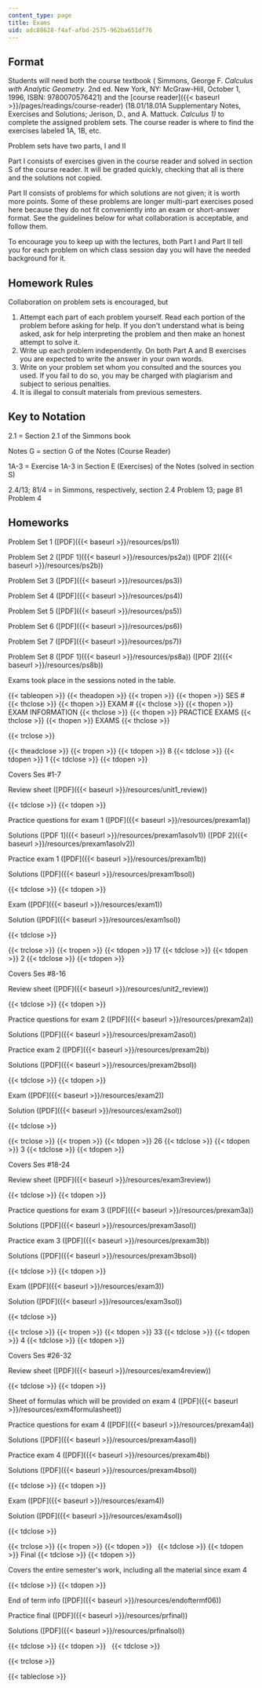 ```yaml
---
content_type: page
title: Exams
uid: adc88628-f4af-afbd-2575-962ba651df76
---
```


Format
------

Students will need both the course textbook ( Simmons, George F. _Calculus with Analytic Geometry_. 2nd ed. New York, NY: McGraw-Hill, October 1, 1996, ISBN: 9780070576421) and the [course reader]({{< baseurl >}}/pages/readings/course-reader) (18.01/18.01A Supplementary Notes, Exercises and Solutions; Jerison, D., and A. Mattuck. _Calculus 1)_ to complete the assigned problem sets. The course reader is where to find the exercises labeled 1A, 1B, etc.

Problem sets have two parts, I and II

Part I consists of exercises given in the course reader and solved in section S of the course reader. It will be graded quickly, checking that all is there and the solutions not copied.

Part II consists of problems for which solutions are not given; it is worth more points. Some of these problems are longer multi-part exercises posed here because they do not fit conveniently into an exam or short-answer format. See the guidelines below for what collaboration is acceptable, and follow them.

To encourage you to keep up with the lectures, both Part I and Part II tell you for each problem on which class session day you will have the needed background for it.

Homework Rules
--------------

Collaboration on problem sets is encouraged, but

1.  Attempt each part of each problem yourself. Read each portion of the problem before asking for help. If you don't understand what is being asked, ask for help interpreting the problem and then make an honest attempt to solve it.
2.  Write up each problem independently. On both Part A and B exercises you are expected to write the answer in your own words.
3.  Write on your problem set whom you consulted and the sources you used. If you fail to do so, you may be charged with plagiarism and subject to serious penalties.
4.  It is illegal to consult materials from previous semesters.

Key to Notation
---------------

2.1 = Section 2.1 of the Simmons book

Notes G = section G of the Notes (Course Reader)

1A-3 = Exercise 1A-3 in Section E (Exercises) of the Notes (solved in section S)

2.4/13; 81/4 = in Simmons, respectively, section 2.4 Problem 13; page 81 Problem 4

Homeworks
---------

Problem Set 1 ([PDF]({{< baseurl >}}/resources/ps1))

Problem Set 2 ([PDF 1]({{< baseurl >}}/resources/ps2a)) ([PDF 2]({{< baseurl >}}/resources/ps2b))

Problem Set 3 ([PDF]({{< baseurl >}}/resources/ps3))

Problem Set 4 ([PDF]({{< baseurl >}}/resources/ps4))

Problem Set 5 ([PDF]({{< baseurl >}}/resources/ps5))

Problem Set 6 ([PDF]({{< baseurl >}}/resources/ps6))

Problem Set 7 ([PDF]({{< baseurl >}}/resources/ps7))

Problem Set 8 ([PDF 1]({{< baseurl >}}/resources/ps8a)) ([PDF 2]({{< baseurl >}}/resources/ps8b))

Exams took place in the sessions noted in the table.

{{< tableopen >}}
{{< theadopen >}}
{{< tropen >}}
{{< thopen >}}
SES #
{{< thclose >}}
{{< thopen >}}
EXAM #
{{< thclose >}}
{{< thopen >}}
EXAM INFORMATION
{{< thclose >}}
{{< thopen >}}
PRACTICE EXAMS
{{< thclose >}}
{{< thopen >}}
EXAMS
{{< thclose >}}

{{< trclose >}}

{{< theadclose >}}
{{< tropen >}}
{{< tdopen >}}
8
{{< tdclose >}}
{{< tdopen >}}
1
{{< tdclose >}}
{{< tdopen >}}


Covers Ses #1-7

Review sheet ([PDF]({{< baseurl >}}/resources/unit1_review))


{{< tdclose >}}
{{< tdopen >}}


Practice questions for exam 1 ([PDF]({{< baseurl >}}/resources/prexam1a))

Solutions ([PDF 1]({{< baseurl >}}/resources/prexam1asolv1)) ([PDF 2]({{< baseurl >}}/resources/prexam1asolv2))

Practice exam 1 ([PDF]({{< baseurl >}}/resources/prexam1b))

Solutions ([PDF]({{< baseurl >}}/resources/prexam1bsol))


{{< tdclose >}}
{{< tdopen >}}


Exam ([PDF]({{< baseurl >}}/resources/exam1))

Solution ([PDF]({{< baseurl >}}/resources/exam1sol))


{{< tdclose >}}

{{< trclose >}}
{{< tropen >}}
{{< tdopen >}}
17
{{< tdclose >}}
{{< tdopen >}}
2
{{< tdclose >}}
{{< tdopen >}}


Covers Ses #8-16

Review sheet ([PDF]({{< baseurl >}}/resources/unit2_review))


{{< tdclose >}}
{{< tdopen >}}


Practice questions for exam 2 ([PDF]({{< baseurl >}}/resources/prexam2a))

Solutions ([PDF]({{< baseurl >}}/resources/prexam2asol))

Practice exam 2 ([PDF]({{< baseurl >}}/resources/prexam2b))

Solutions ([PDF]({{< baseurl >}}/resources/prexam2bsol))


{{< tdclose >}}
{{< tdopen >}}


Exam ([PDF]({{< baseurl >}}/resources/exam2))

Solution ([PDF]({{< baseurl >}}/resources/exam2sol))


{{< tdclose >}}

{{< trclose >}}
{{< tropen >}}
{{< tdopen >}}
26
{{< tdclose >}}
{{< tdopen >}}
3
{{< tdclose >}}
{{< tdopen >}}


Covers Ses #18-24

Review sheet ([PDF]({{< baseurl >}}/resources/exam3review))


{{< tdclose >}}
{{< tdopen >}}


Practice questions for exam 3 ([PDF]({{< baseurl >}}/resources/prexam3a))

Solutions ([PDF]({{< baseurl >}}/resources/prexam3asol))

Practice exam 3 ([PDF]({{< baseurl >}}/resources/prexam3b))

Solutions ([PDF]({{< baseurl >}}/resources/prexam3bsol))


{{< tdclose >}}
{{< tdopen >}}


Exam ([PDF]({{< baseurl >}}/resources/exam3))

Solution ([PDF]({{< baseurl >}}/resources/exam3sol))


{{< tdclose >}}

{{< trclose >}}
{{< tropen >}}
{{< tdopen >}}
33
{{< tdclose >}}
{{< tdopen >}}
4
{{< tdclose >}}
{{< tdopen >}}


Covers Ses #26-32

Review sheet ([PDF]({{< baseurl >}}/resources/exam4review))


{{< tdclose >}}
{{< tdopen >}}


Sheet of formulas which will be provided on exam 4 ([PDF]({{< baseurl >}}/resources/exm4formulasheet))

Practice questions for exam 4 ([PDF]({{< baseurl >}}/resources/prexam4a))

Solutions ([PDF]({{< baseurl >}}/resources/prexam4asol))

Practice exam 4 ([PDF]({{< baseurl >}}/resources/prexam4b))

Solutions ([PDF]({{< baseurl >}}/resources/prexam4bsol))


{{< tdclose >}}
{{< tdopen >}}


Exam ([PDF]({{< baseurl >}}/resources/exam4))

Solution ([PDF]({{< baseurl >}}/resources/exam4sol))


{{< tdclose >}}

{{< trclose >}}
{{< tropen >}}
{{< tdopen >}}
 
{{< tdclose >}}
{{< tdopen >}}
Final
{{< tdclose >}}
{{< tdopen >}}


Covers the entire semester's work, including all the material since exam 4


{{< tdclose >}}
{{< tdopen >}}


End of term info ([PDF]({{< baseurl >}}/resources/endoftermf06))

Practice final ([PDF]({{< baseurl >}}/resources/prfinal))

Solutions ([PDF]({{< baseurl >}}/resources/prfinalsol))


{{< tdclose >}}
{{< tdopen >}}
 
{{< tdclose >}}

{{< trclose >}}

{{< tableclose >}}